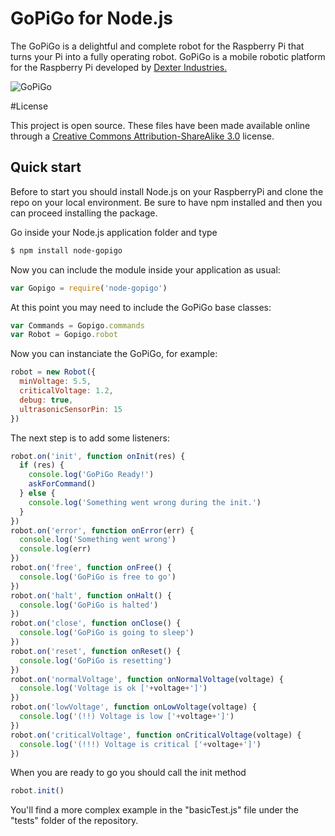 GoPiGo for Node.js
=======

The GoPiGo is a delightful and complete robot for the Raspberry Pi that turns your Pi into a fully operating robot.  GoPiGo is a mobile robotic platform for the Raspberry Pi developed by [Dexter Industries.](http://www.dexterindustries.com/GoPiGo)

![ GoPiGo ](https://raw.githubusercontent.com/DexterInd/GoPiGo/master/GoPiGo_Chassis-300.jpg)

#License

This project is open source.  These files have been made available online through a [Creative Commons Attribution-ShareAlike 3.0](http://creativecommons.org/licenses/by-sa/3.0/) license.

## Quick start

Before to start you should install Node.js on your RaspberryPi and clone the repo on your local environment.
Be sure to have npm installed and then you can proceed installing the package.

Go inside your Node.js application folder and type
```bash
$ npm install node-gopigo
```

Now you can include the module inside your application as usual:
```javascript
var Gopigo = require('node-gopigo')
```

At this point you may need to include the GoPiGo base classes:
```javascript
var Commands = Gopigo.commands
var Robot = Gopigo.robot
```

Now you can instanciate the GoPiGo, for example:
```javascript
robot = new Robot({
  minVoltage: 5.5,
  criticalVoltage: 1.2,
  debug: true,
  ultrasonicSensorPin: 15
})
```

The next step is to add some listeners:
```javascript
robot.on('init', function onInit(res) {
  if (res) {
    console.log('GoPiGo Ready!')
    askForCommand()
  } else {
    console.log('Something went wrong during the init.')
  }
})
robot.on('error', function onError(err) {
  console.log('Something went wrong')
  console.log(err)
})
robot.on('free', function onFree() {
  console.log('GoPiGo is free to go')
})
robot.on('halt', function onHalt() {
  console.log('GoPiGo is halted')
})
robot.on('close', function onClose() {
  console.log('GoPiGo is going to sleep')
})
robot.on('reset', function onReset() {
  console.log('GoPiGo is resetting')
})
robot.on('normalVoltage', function onNormalVoltage(voltage) {
  console.log('Voltage is ok ['+voltage+']')
})
robot.on('lowVoltage', function onLowVoltage(voltage) {
  console.log('(!!) Voltage is low ['+voltage+']')
})
robot.on('criticalVoltage', function onCriticalVoltage(voltage) {
  console.log('(!!!) Voltage is critical ['+voltage+']')
})
```

When you are ready to go you should call the init method
```javascript
robot.init()
```

You'll find a more complex example in the "basicTest.js" file under the "tests" folder of the repository.